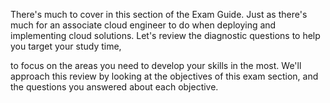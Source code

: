 There's much to cover in this section of the Exam Guide. Just as there's much for an associate cloud engineer to do when deploying and implementing cloud solutions. Let's review the diagnostic questions to help you target your study time,

to focus on the areas you need to develop your skills in the most. We'll approach this review by looking at the objectives of this exam section, and the questions you answered about each objective.